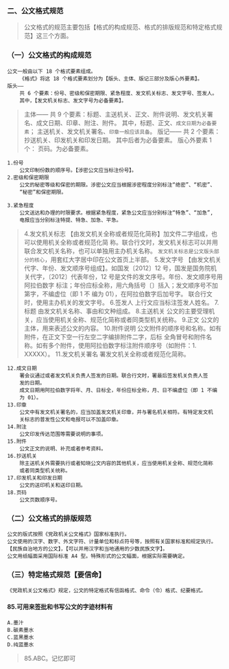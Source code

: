 ### 二、公文格式规范
>   公文格式的规范主要包括【格式的构成规范、格式的排版规范和特定格式规范】这三个方面。

### （一）公文格式的构成规范
    公文一般由以下 18 个格式要素组成。
        《格式》将这 18 个格式要素划分为【版头、主体、版记三部分及版心外要素】。
    版头——
        共 6 个要素：份号、密级和保密期限、紧急程度、发文机关标志、发文字号、签发人。
        其中，【发文机关标志、发文字号为必备要素】。
>   主体——
        共 9 个要素：标题、主送机关、正文、附件说明、发文机关署名、成文日期、印章、附注、附件。
        其中，标题、正文、`成文日期为必备要素`；
        主送机关、发文机关署名、`印章一般应该具备`。
    版记——
        共 2 个要素：抄送机关、印发机关和印发日期。
        其中后者为必备要素。
    版心外要素 1 个：
        页码。为必备要素。

    1.份号
        公文印制份数的顺序号。【涉密公文应当标注份号】。
    2.密级和保密期限
        公文的秘密等级和保密的期限。涉密公文应当根据涉密程度分别标注“绝密”、“机密”、
        “秘密”和保密期限。
        
    3.紧急程度
        公文送达和办理的时限要求。根据紧急程度，紧急公文应当分别标注“特急”、“加急”,
        电报应当分别标注特提、特急、加急、平急。
    
>   4.发文机关标志
        【由发文机关全称或者规范化简称】加文件二字组成，也可以使用机关全称或者规范化简
        称。联合行文时，发文机关标志可以并用联合发文机关名称，也可以单独用主办机关名称。
        `发文机关标志是公文版头部分的核心`，用套红大字居中印在公文首页上半部。
    5.发文字号
        【由发文机关代字、年份、发文顺序号组成】。如国发〔2012〕12 号，国发是国务院机
        关代字，〔2012〕代表年份，12 号是文件的发文序号。年份、发文顺序号用阿拉伯数字
        标注；年份应标全称，用六角括号〔〕括入；发文顺序号不加第字，不编虚位（即 1 不
        编为 01），在阿拉伯数字后加号字。
        联合行文时，使用主办机关的发文字号。
    6.签发人
        上行文应当标注签发人姓名。
    7.标题
        由发文机关名称、事由和文种组成。
    8.主送机关
        公文的主要受理机关，应当使用机关全称、规范化简称或者同类型机关统称。
    9.正文
        公文的主体，用来表述公文的内容。
    10.附件说明
        公文附件的顺序号和名称。如有附件，在正文下空一行左空二字编排附件二字，后标
        全角冒号和附件名称。如有多个附件，使用阿拉伯数字标注附件顺序号（如附件：1.
        XXXXX）。
    11.发文机关署名
        署发文机关全称或者规范化简称。
    
    12.成文日期
        署会议通过或者发文机关负责人签发的日期。联合行文时，署最后签发机关负责人签
        发的日期。
        成文日期用阿拉伯数字将年、月、日标全，年份应标全称，月、日不编虚位（即 1 不编
        为 01）。
    13.印章
        公文中有发文机关署名的，应当加盖发文机关印章，并与署名机关相符。有特定发文机
        关标志的普发性公文和电报可以不加盖印章。
    14.附注
        公文印发传达范围等需要说明的事项。
    15.附件
        公文正文的说明、补充或者参考资料。
    16.抄送机关
        除主送机关外需要执行或者知晓公文内容的其他机关，应当使用机关全称、规范化简称
        或者同类型机关统称。
    17.印发机关和印发日期
        公文的送印机关和送印日期。
    18.页码
        公文页数顺序号。

### （二）公文格式的排版规范
    公文的版式按照《党政机关公文格式》国家标准执行。
    公文使用的汉字、数字、外文字符、计量单位和标点符号等，按照有关国家标准和规定执行。
    【民族自治地方的公文】，【可以并用汉字和当地通用的少数民族文字】。
    公文用纸幅面采用国际标准 A4 型。特殊形式的公文幅面，根据实际需要确定。
    
### （三）特定格式规范【要信命】
    《党政机关公文格式》规定，公文的特定格式有信函格式、命令（令）格式、纪要格式。

    
#### 85.可用来签批和书写公文的字迹材料有
    A.墨汁
    B.碳素墨水
    C.蓝黑墨水
    D.纯蓝墨水
>   85.ABC。记忆即可







